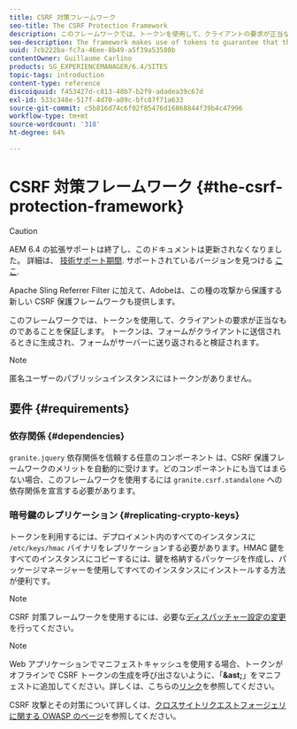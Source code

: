 ```yaml
---
title: CSRF 対策フレームワーク
seo-title: The CSRF Protection Framework
description: このフレームワークでは、トークンを使用して、クライアントの要求が正当なものであることを保証します
seo-description: The framework makes use of tokens to guarantee that the client request is legitimate
uuid: 7cb222ba-fc7a-46ee-8b49-a5f39a53580b
contentOwner: Guillaume Carlino
products: SG_EXPERIENCEMANAGER/6.4/SITES
topic-tags: introduction
content-type: reference
discoiquuid: f453427d-c813-48b7-b2f9-adadea39c67d
exl-id: 533c348e-517f-4d70-a89c-bfc87f71a633
source-git-commit: c5b816d74c6f02f85476d16868844f39b4c47996
workflow-type: tm+mt
source-wordcount: '318'
ht-degree: 64%

---
```


# CSRF 対策フレームワーク {#the-csrf-protection-framework}

>[!CAUTION]
>
>AEM 6.4 の拡張サポートは終了し、このドキュメントは更新されなくなりました。 詳細は、 [技術サポート期間](https://helpx.adobe.com/jp/support/programs/eol-matrix.html). サポートされているバージョンを見つける [ここ](https://experienceleague.adobe.com/docs/?lang=ja).

Apache Sling Referrer Filter に加えて、Adobeは、この種の攻撃から保護する新しい CSRF 保護フレームワークも提供します。

このフレームワークでは、トークンを使用して、クライアントの要求が正当なものであることを保証します。 トークンは、フォームがクライアントに送信されるときに生成され、フォームがサーバーに送り返されると検証されます。

>[!NOTE]
>
>匿名ユーザーのパブリッシュインスタンスにはトークンがありません。

## 要件 {#requirements}

### 依存関係 {#dependencies}

`granite.jquery` 依存関係を信頼する任意のコンポーネント は、CSRF 保護フレームワークのメリットを自動的に受けます。どのコンポーネントにも当てはまらない場合、このフレームワークを使用するには `granite.csrf.standalone` への依存関係を宣言する必要があります。

### 暗号鍵のレプリケーション {#replicating-crypto-keys}

トークンを利用するには、デプロイメント内のすべてのインスタンスに `/etc/keys/hmac` バイナリをレプリケーションする必要があります。HMAC 鍵をすべてのインスタンスにコピーするには、鍵を格納するパッケージを作成し、パッケージマネージャーを使用してすべてのインスタンスにインストールする方法が便利です。

>[!NOTE]
>
>CSRF 対策フレームワークを使用するには、必要な[ディスパッチャー設定の変更](https://helpx.adobe.com/jp/experience-manager/brand-portal/user-guide.html)を行ってください。

>[!NOTE]
>
>Web アプリケーションでマニフェストキャッシュを使用する場合、トークンがオフラインで CSRF トークンの生成を呼び出さないように、「**&amp;ast;**」をマニフェストに追加してください。詳しくは、こちらの[リンク](https://www.w3.org/TR/offline-webapps/)を参照してください。
>
>CSRF 攻撃とその対策について詳しくは、[クロスサイトリクエストフォージェリに関する OWASP のページ](https://owasp.org/www-community/attacks/csrf)を参照してください。
